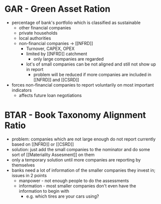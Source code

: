 
# GAR - Green Asset Ration
- percentage of bank's portfolio which is classified as sustainable
	- other financial companies
	- private households
	- local authorities
	- non-financial companies -> [[NFRD]]
		- Turnover, CAPEX, OPEX
		- limited by [[NFRD]] catchment
			- only large companies are regarded
		- lot's of small companies can be not aligned and still not show up in report
			- problem will be reduced if more companies are included in [[NFRD]] and [[CSRD]]
- forces non-financial companies to report voluntarily on most important indicators
	- affects future loan negotiations

# BTAR - Book Taxonomy Alignment Ratio
- problem: companies which are not large enough do not report currently based on [[NFRD]] or [[CSRD]]
- solution: just add the small companies to the nominator and do some sort of [[Materiality Assesment]] on them
- only a temporary solution until more companies are reporting by themselves
- banks need a lot of information of the smaller companies they invest in; issues in 2 points
	- manpower - not enough people to do the assessments
	- information - most smaller companies don't even have the information to begin with
		- e.g. which tires are your cars using?